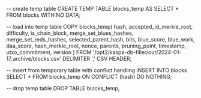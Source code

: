 -- create temp table
CREATE TEMP TABLE blocks_temp AS SELECT * FROM blocks WITH NO DATA;

-- load into temp table
COPY blocks_temp(
	hash,
	accepted_id_merkle_root,
	difficulty,
	is_chain_block,
	merge_set_blues_hashes,
	merge_set_reds_hashes,
	selected_parent_hash,
	bits,
	blue_score,
	blue_work,
	daa_score,
	hash_merkle_root,
	nonce,
	parents,
	pruning_point,
	timestamp,
	utxo_commitment,
	version
)
FROM '/opt2/kaspa-db-filler/out/2024-01-17_archive/blocks.csv'
DELIMITER ','
CSV HEADER;

-- insert from temporary table with conflict handling
INSERT INTO blocks
SELECT * FROM blocks_temp
ON CONFLICT (hash) DO NOTHING;

-- drop temp table
DROP TABLE blocks_temp; 